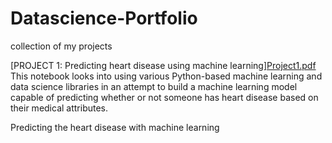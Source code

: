 # Datascience-Portfolio
collection of my projects



[PROJECT 1: Predicting heart disease using machine learning][Project1.pdf](https://github.com/kireetikatragadda/Datascience-Portfolio/files/8597341/Project1.pdf)
This notebook looks into using various Python-based machine learning and data science libraries in an attempt to build a machine learning model capable of predicting whether or not someone has heart disease based on their medical attributes.

Predicting the heart disease with machine learning


